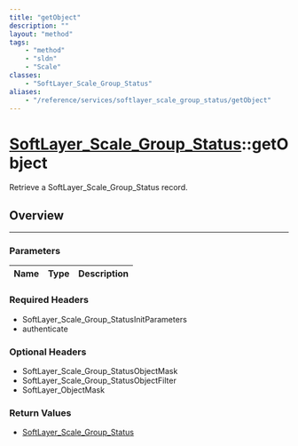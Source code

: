 ```yaml
---
title: "getObject"
description: ""
layout: "method"
tags:
    - "method"
    - "sldn"
    - "Scale"
classes:
    - "SoftLayer_Scale_Group_Status"
aliases:
    - "/reference/services/softlayer_scale_group_status/getObject"
---
```

# [SoftLayer_Scale_Group_Status](/reference/services/SoftLayer_Scale_Group_Status)::getObject

Retrieve a SoftLayer_Scale_Group_Status record.


## Overview 


-----

### Parameters 
|Name | Type | Description |
| --- | --- | --- |


### Required Headers
* SoftLayer_Scale_Group_StatusInitParameters
* authenticate


### Optional Headers
* SoftLayer_Scale_Group_StatusObjectMask
* SoftLayer_Scale_Group_StatusObjectFilter
* SoftLayer_ObjectMask

### Return Values
* <a href='/reference/datatypes/SoftLayer_Scale_Group_Status'>SoftLayer_Scale_Group_Status </a>




